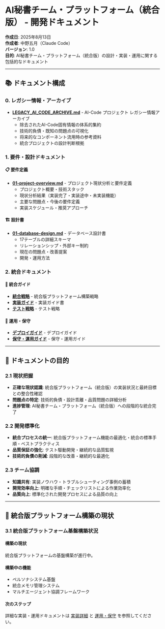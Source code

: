# AI秘書チーム・プラットフォーム（統合版） - 開発ドキュメント

**作成日**: 2025年8月13日  
**作成者**: 中野五月（Claude Code）  
**バージョン**: 1.0  
**目的**: AI秘書チーム・プラットフォーム（統合版）の設計・実装・運用に関する包括的なドキュメント

---

## 📚 ドキュメント構成

### 0. レガシー情報・アーカイブ
- [**LEGACY_AI_CODE_ARCHIVE.md**](./legacy/ai-code-archive.md) - AI-Code プロジェクト レガシー情報アーカイブ
  - 除去されたAI-Code固有情報の体系的集約
  - 技術的負債・既知の問題点の可視化
  - 将来的なコンポーネント流用時の参考資料
  - 統合プロジェクトの設計判断根拠

### 1. 要件・設計ドキュメント

#### **📋 要件定義**
- [**01-project-overview.md**](./requirements/01-project-overview.md) - プロジェクト現状分析と要件定義
  - プロジェクト概要・技術スタック
  - 現状分析結果（実装完了・実装途中・未実装機能）
  - 主要な問題点・今後の要件定義
  - 実装スケジュール・推奨アプローチ

#### **🏗️ 設計書**
- [**01-database-design.md**](./database/01-database-design.md) - データベース設計書
  - 17テーブルの詳細スキーマ
  - リレーションシップ・外部キー制約
  - 現在の問題点・改善提案
  - 開発・運用方法

### 2. 統合ドキュメント

#### **🔗 統合ガイド**
- [**統合戦略**](../implementation/integration/01-integration-strategy.md) - 統合版プラットフォーム構築戦略
- [**実装ガイド**](../implementation/guides/01-implementation-guide.md) - 実装ガイド書
- [**テスト戦略**](../implementation/testing/01-testing-strategy.md) - テスト戦略

#### **🚀 運用・保守**
- [**デプロイガイド**](../operations/deployment/01-deployment-guide.md) - デプロイガイド
- [**保守・運用ガイド**](../operations/maintenance/01-maintenance-guide.md) - 保守・運用ガイド

---

## 🎯 ドキュメントの目的

### 2.1 現状把握
- **正確な現状認識**: 統合版プラットフォーム（統合版）の実装状況と最終目標との整合性確認
- **問題点の特定**: 技術的負債・設計乖離・品質問題の詳細分析
- **進捗管理**: AI秘書チーム・プラットフォーム（統合版）への段階的な統合完了

### 2.2 開発標準化
- **統合プロセスの統一**: 統合版プラットフォーム機能の最適化・統合の標準手順・ベストプラクティス
- **品質保証の強化**: テスト駆動開発・継続的な品質監視
- **技術的負債の削減**: 段階的な改善・継続的な最適化

### 2.3 チーム協調
- **知識共有**: 実装ノウハウ・トラブルシューティング事例の蓄積
- **開発効率向上**: 明確な手順・チェックリストによる作業効率化
- **品質向上**: 標準化された開発プロセスによる品質の向上

---

## 🚨 統合版プラットフォーム構築の現状

### 3.1 統合版プラットフォーム基盤構築状況

#### **構築の現状**
統合版プラットフォームの基盤構築が進行中。

#### **構築中の機能**
- ペルソナシステム基盤
- 統合メモリ管理システム
- マルチエージェント協調フレームワーク

#### **次のステップ**
詳細な実装・運用ドキュメントは [実装詳細](../implementation/) と [運用・保守](../operations/) を参照してください。
